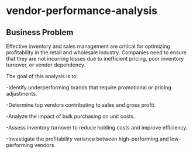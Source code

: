 # vendor-performance-analysis
## Business Problem
Effective inventory and sales management are critical for optimizing profitability in the retail and wholesale industry. Companies need to ensure that they are not incurring losses due to inefficient pricing, poor inventory turnover, or vendor dependency.

The goal of this analysis is to:

-Identify underperforming brands that require promotional or pricing adjustments.

-Determine top vendors contributing to sales and gross profit.

-Analyze the impact of bulk purchasing on unit costs.

-Assess inventory turnover to reduce holding costs and improve efficiency.

-Investigate the profitability variance between high-performing and low-performing vendors.
